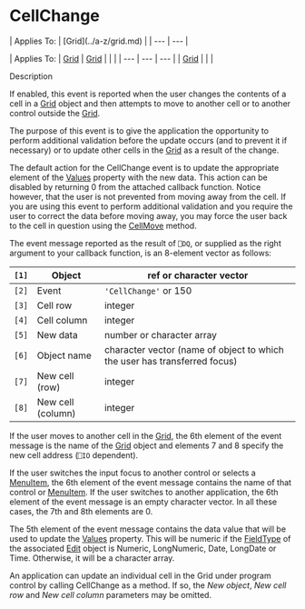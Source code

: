 




<h1 class="heading"><span class="name">CellChange</span></h1>
| Applies To: | [Grid](../a-z/grid.md) |
| --- | ---  |

| Applies To: | [Grid](../a-z/grid.md) | [Grid](../a-z/grid.md) |  |  |
| --- | --- | ---  |
| [Grid](../a-z/grid.md) |  |  |


Description


If enabled, this event is reported when the user changes the contents of a cell in a [Grid](../a-z/grid.md) object and then attempts to move to another cell or to another control outside the [Grid](../a-z/grid.md).


The purpose of this event is to give the application the opportunity to perform additional validation before the update occurs (and to prevent it if necessary) or to update other cells in the [Grid](../a-z/grid.md) as a result of the change.


The default action for the CellChange event is to update the appropriate element of the [Values](../a-z/values.md) property with the new data. This action can be disabled by returning 0 from the attached callback function. Notice however, that the user is not prevented from moving away from the cell. If you are using this event to perform additional validation and you require the user to correct the data before moving away, you may force the user back to the cell in question using the  [CellMove](../a-z/cellmove.md) method.




The event message reported as the result of `⎕DQ`, or supplied as the right argument to your callback function, is an 8-element vector as follows:

| `[1]` | Object | ref or character vector |
| --- | --- | ---  |
| `[2]` | Event | `'CellChange'` or 150 |
| `[3]` | Cell row | integer |
| `[4]` | Cell column | integer |
| `[5]` | New data | number or character array |
| `[6]` | Object name | character vector (name of object to which the user has transferred focus) |
| `[7]` | New cell (row) | integer |
| `[8]` | New cell (column) | integer |



If the user moves to another cell in the [Grid](../a-z/grid.md), the 6th element of the event message is the name of the [Grid](../a-z/grid.md) object and elements 7 and 8 specify the new cell address (`⎕IO` dependent).


If the user switches the input focus to another control or selects a [MenuItem](../a-z/menuitem.md), the 6th element of the event message contains the name of that control or [MenuItem](../a-z/menuitem.md). If the user switches to another application, the 6th element of the event message is an empty character vector. In all these cases, the 7th and 8th elements are 0.


The 5th element of the event message contains the data value that will be used to update the [Values](../a-z/values.md) property. This will be numeric if the [FieldType](../a-z/fieldtype.md) of the associated [Edit](../a-z/edit.md) object is Numeric, LongNumeric, Date, LongDate or Time. Otherwise, it will be a character array.


An application can update an individual cell in the Grid under program control by calling CellChange as a method. If so, the *New object*, *New cell row* and *New cell column* parameters may be omitted.


